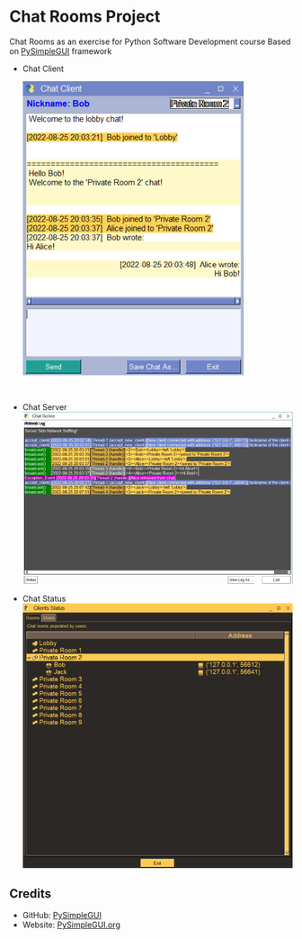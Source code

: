 # Chat Rooms Project
 Chat Rooms as an exercise for Python Software Development course
 Based on [PySimpleGUI](https://github.com/PySimpleGUI) framework

- Chat Client

   ![Chat Client](screenshots/Client.png?raw=true)

   ​

- Chat Server
   ![Chat Server](screenshots/Server.png)



- Chat Status
   ![Chat Status](screenshots/Status.png)




## Credits

- GitHub: [PySimpleGUI](https://github.com/PySimpleGUI)
- Website: [PySimpleGUI.org](https://PySimpleGUI.org)

